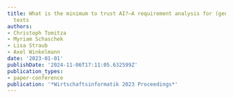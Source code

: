 ```yaml
---
title: What is the minimum to trust AI?—A requirement analysis for (generative) AI-based
  texts
authors:
- Christoph Tomitza
- Myriam Schaschek
- Lisa Straub
- Axel Winkelmann
date: '2023-01-01'
publishDate: '2024-11-06T17:11:05.632599Z'
publication_types:
- paper-conference
publication: '*Wirtschaftsinformatik 2023 Proceedings*'
---
```

